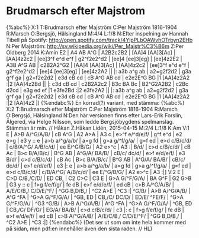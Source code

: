 # Brudmarsch efter Majstrom

{%abc%}
X:1
T:Brudmarsch efter Majström
C:Per Majström 1816-1904
R:Marsch
O:Bergsjö, Hälsingland
M:4/4
L:1/8
N:Efter inspelning av Hannah Tibell på Spotify: http://open.spotify.com/track/4YlpPLbOAWvhOTrbyn2EHb
N:Per Majström: http://sv.wikipedia.org/wiki/Per_Majstr%C3%B6m
Z:Per Oldberg 2014
K:Amin
E2 | A4 AB A^G | A2B2c2B2 | [AA]4 [AA]3[Ac] | [AA]4z2c2 | 
[ee]3^f e^d e^f | g2^f2e2^d2 | [ee]4 [ee]3[eg] | [ee]4z2E2 | 
A3B A^G AB | c2B2A2^G2 | [AA]4 [AA]3[Ac] | [AA]4z2c2 | 
[ee]3^f e^d e^f | g2^f2e2^d2 | [ee]4 [ee]3[eg] | [ee]4z2A2 ||
|: a3b a^g ab | a2=g2f2d2 | g3a g^f ga | g2=f2e2d2 | 
e3d cB cd | cB A^G AB cd | e2e2E^G BG |1 [AA]4z2A2 :|2 [AA]4z2Bd ||
|: c3d cB cd | c2B2A2c2 | B3c BA Bc | B2^G2A2B2 | 
c2Bc d2cd | e3g ed ef |1 e3fe2Bd :|2 e3fe2A2 || 
|: a3b a^g ab | a2=g2f2d2 | g3a g^f ga | g2=f2e2d2 | 
e3d cB cd | cB A^G AB cd | e2e2E^G BG |1 [AA]4z2A2 :|2 [AA]4z2 |]
{%endabc%}
En korrad(?) variant, med stämma:
{%abc%}
X:2
T:Brudmarsch efter Majström
C:Per Majström 1816-1904
R:Marsch
O:Bergsjö, Hälsingland
N:Den här versionen finns efter Lars-Erik Forslin, Älgered, via Helge Nilsson, som ledde Bergsjöbygdens spelmanslag. Stämman är min. // Håkan
Z:Håkan Lidén, 2015-04-15
M:2/4
L:1/8
K:Am
V:1
E | A>B A/^G/A/B/ | cB A^G | A2 A>A | A3 c | e>^f e/^d/e/f/ | 
g^f e^d | e2 e>g | e3 y :: e | a>b a/^g/a/b/ | a=g fd | 
g>a g/^f/g/a/ | g=f ed | e>d c/B/c/d/ | c/B/A/^G/ A/B/c/d/ | ee E/^G/B/G/ | 
A2 e>^c | A3 :| B/d/ | c>d c/B/c/d/ | cB Ac | B>c B/A/B/c/ | B^G AB |
A^G/A/ BA/B/ | cB/c/ dc/d/ | e>f e/d/e/f/ | e3 B/d/ | c>d c/B/c/d/ | 
cB Ac | B>c B/A/B/c/ | B^G AB | A^G/A/ BA/B/ | cB/c/ dc/d/ | 
e>f e/d/e/f/ | e3 |: e | a>b a/^g/a/b/ | a=g fd | g>a g/^f/g/a/ | 
g=f ed | e>d c/B/c/d/ | c/B/A/^G/ A/B/c/d/ | ee E/^G/B/G/ | A2 e>^c | A3 :|]
V:2
E | C>D C/B,/C/D/ | ED CB, | C2 C>C | C3 E | G>A G/^F/G/A/ | 
BA G^F | G2 G>B | G3 y :: c | f>g f/e/f/g/ | fe dB | 
e>f e/d/e/f/ | ed cB | c>B A/^G/A/B/ | A/E/C/B,/ C/D/E/^F/ | ^GG B,D/B,/ | 
^C2 A>E | ^C3 :| ^G/B/ | A>B A/^G/A/B/ | A^G ^FA | ^G>A G/^F/G/A/ | ^GB, ED |
CB,/C/ DC/D/ | ED/E/ ^FE/F/ | ^G>A G/^F/G/A/ | ^G3 ^G/B/ | A>B A/^G/A/B/ | 
A^G ^FA | ^G>A G/^F/G/A/ | ^GB, ED | CB,/C/ DF/G/ | EG/A/ BA/B/ | 
c>d c/B/c/d/ | c3 |: c |  f>g f/e/f/g/ | fe dB | e>f e/d/e/f/ | 
ed cB | c>B A/^G/A/B/ | A/E/C/B,/ C/D/E/^F/ | ^GG B,D/B,/ | ^C2 A>E | ^C3 :|]
{%endabc%}
(Det ser ut som om inte hela kommer med på sidan, men pdf:en innehåller även den sista raden. // HL)
